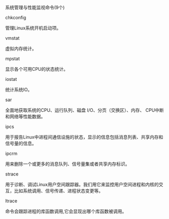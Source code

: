 系统管理与性能监视命令(9个)

chkconfig

管理Linux系统开机启动项。

vmstat

虚拟内存统计。

mpstat

显示各个可用CPU的状态统计。

iostat

统计系统IO。

sar

全面地获取系统的CPU、运行队列、磁盘 I/O、分页（交换区）、内存、 CPU中断和网络等性能数据。

ipcs

用于报告Linux中进程间通信设施的状态，显示的信息包括消息列表、共享内存和信号量的信息。

ipcrm

用来删除一个或更多的消息队列、信号量集或者共享内存标识。

strace

用于诊断、调试Linux用户空间跟踪器。我们用它来监控用户空间进程和内核的交互，比如系统调用、信号传递、进程状态变更等。

ltrace

命令会跟踪进程的库函数调用,它会显现出哪个库函数被调用。
